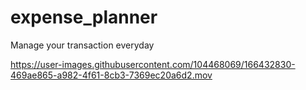 # expense_planner

Manage your transaction everyday



https://user-images.githubusercontent.com/104468069/166432830-469ae865-a982-4f61-8cb3-7369ec20a6d2.mov

